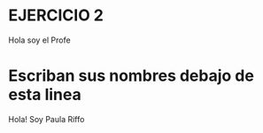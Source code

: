 # EJERCICIO 2

Hola soy el Profe

# Escriban sus nombres debajo de esta linea


Hola! Soy Paula Riffo
